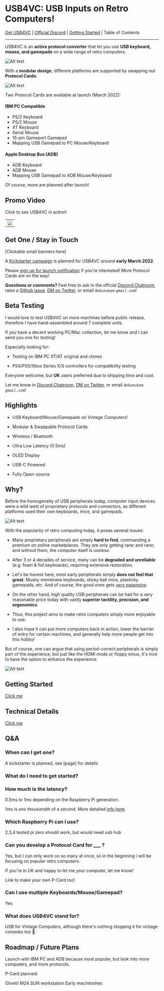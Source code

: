# USB4VC: USB Inputs on Retro Computers!

[Get USB4VC](https://www.kickstarter.com/projects/dekunukem/usb4vc-usb-inputs-on-retro-computers) | [Official Discord](https://discord.gg/HAuuh3pAmB) | [Getting Started](getting_started.md) | Table of Contents

-----

USB4VC is an **active protocol converter** that let you use **USB keyboard, mouse, and gamepads** on a wide range of retro computers.

![Alt text](photos/header.jpeg)

With a **modular design**, different platforms are supported by swapping out **Protocol Cards**:

![Alt text](photos/header.gif)

Two Protocol Cards are available at launch (March 2022):

#### IBM PC Compatible

* PS/2 Keyboard
* PS/2 Mouse
* XT Keyboard
* Serial Mouse
* 15-pin Gameport Gamepad
* Mapping USB Gamepad to PC Mouse/Keyboard

#### Apple Desktop Bus (ADB)

* ADB Keyboard
* ADB Mouse
* Mapping USB Gamepad to ADB Mouse/Keyboard

Of course, more are planned after launch!

## Promo Video

Click to see USB4VC in action!

<table>
  <tr>
    <td><a href="https://www.youtube.com/watch?v=H8XEUh1vhFY" title="YouTube" rel="noopener"><img src="https://i.imgur.com/pFqa7sO.png"></a></td>
  </tr>
</table>

## Get One / Stay in Touch

[Clickable small banners here]

A [Kickstarter campaign](https://www.kickstarter.com/projects/dekunukem/usb4vc-usb-inputs-on-retro-computers) is planned for USB4VC around **early March 2022**.

Please [sign up for launch notification](https://www.kickstarter.com/projects/dekunukem/usb4vc-usb-inputs-on-retro-computers) if you're interested! More Protocol Cards are on the way!

**Questions or comments?** Feel free to ask in the official [Discord Chatroom](https://discord.gg/HAuuh3pAmB), raise a [Github issue](https://github.com/dekuNukem/USB4VC/issues), [DM on Twitter](https://twitter.com/dekuNukem_), or email `dekunukem` `gmail.com`!

## Beta Testing

I would love to test USB4VC on more machines before public release, therefore I have hand-assembled around 7 complete units.

If you have a decent working PC/Mac collection, let me know and I can send you one for testing!

Especially looking for:

* Testing on IBM PC XT/AT original and clones

* PS4/PS5/Xbox Series X/S controllers for compatibility testing

Everyone welcome, but **UK** users preferred due to shipping time and cost. 

Let me know in [Discord Chatroom](https://discord.gg/HAuuh3pAmB), [DM on Twitter](https://twitter.com/dekuNukem_), or email `dekunukem` `gmail.com`!

## Highlights

* USB Keyboard/Mouse/Gamepads on Vintage Computers!

* Modular & Swappable Protocol Cards

* Wireless / Bluetooth

* Ultra Low Latency (0.5ms)

* OLED Display

* USB-C Powered

* Fully Open-source

## Why?

Before the homogeneity of USB peripherals today, computer input devices were a wild west of proprietary protocols and connectors, as different platforms used their own keyboards, mice, and gamepads.

![Alt text](photos/keyboards.jpeg)

With the popularity of retro computing today, it poses several issues:

* Many proprietary peripherals are simply **hard to find**, commanding a premium on online marketplaces. They are only getting rarer and rarer, and without them, the computer itself is useless.

* After 3 or 4 decades of service, many can be **degraded and unreliable** (e.g. foam & foil keyboards), requiring extensive restoration.

* Let's be honest here, most early peripherals simply **does not feel that great**. Mushy membrane keyboards, sticky ball mice, plasticky gamepads, etc. And of course, the good ones gets [*very expensive*](https://www.ebay.com/sch/i.html?_nkw=ibm+model+f&_sacat=0&rt=nc&LH_Sold=1&LH_Complete=1).

* On the other hand, high quality USB peripherals can be had for a very reasonable price today with vastly **superior tactility, precision, and ergonomics**.

* Thus, this project aims to make retro computers simply more enjoyable to use.

* I also hope it can put more computers back in action, lower the barrier of entry for certain machines, and generally help more people get into this hobby!

But of course, one can argue that using period-correct peripherals is simply part of the experience, but just like the HDMI mods or floppy emus, it's nice to have the option to enhance the experience.

![Alt text](photos/duke3d.jpeg)

## Getting Started

[Click me](getting_started.md)

## Technical Details

[Click me](technical_notes.md)

## Q&A

### When can I get one?

A kickstarter is planned, see [page] for details

### What do I need to get started?



### How much is the latency?

0.5ms to 1ms depending on the Raspberry Pi generation.

1ms is *one thousandth* of a second. More detailed [info here](technical_notes.md#latency-information).

### Which Raspberry Pi can I use?

2,3,4 tested
pi zero should work, but would need usb hub

### Can you develop a Protocol Card for ___ ?

Yes, but I can only work on so many at once, so in the beginning i will be focusing on popular retro computers. 

If you're in UK and happy to let me your computer, let me know!

Link to make your own P-Card too!

### Can I use multiple Keyboards/Mouse/Gamepad?

Yes


### What does USB4VC stand for?

USB for Vintage Computers, although there's nothing stopping it for vintage consoles too 🤔.

## Roadmap / Future Plans

Launch with IBM PC and ADB because most popular, but look into more computers, and more protocols.

P-Card planned:

Olivetii M24
SUN workstation
Early macintoshes

